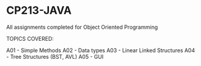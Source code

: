 # CP213-JAVA
All assignments completed for Object Oriented Programming


TOPICS COVERED:

A01 - Simple Methods
A02 - Data types
A03 - Linear Linked Structures
A04 - Tree Structures (BST, AVL)
A05 - GUI
